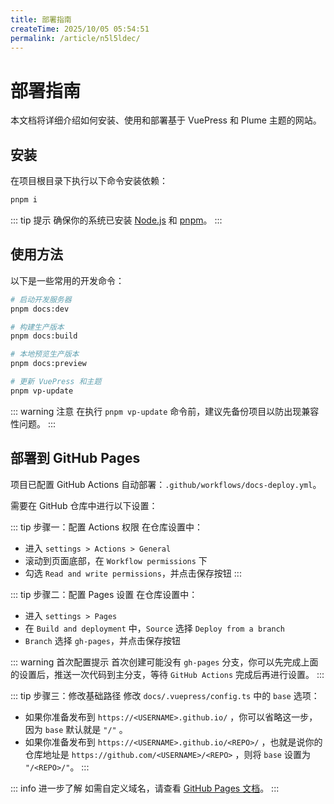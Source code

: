 ```yaml
---
title: 部署指南
createTime: 2025/10/05 05:54:51
permalink: /article/n5l5ldec/
---
```


# 部署指南

本文档将详细介绍如何安装、使用和部署基于 VuePress 和 Plume 主题的网站。

## 安装

在项目根目录下执行以下命令安装依赖：

```sh
pnpm i
```

::: tip 提示
确保你的系统已安装 [Node.js](https://nodejs.org/) 和 [pnpm](https://pnpm.io/)。
:::

## 使用方法

以下是一些常用的开发命令：

```sh
# 启动开发服务器
pnpm docs:dev

# 构建生产版本
pnpm docs:build

# 本地预览生产版本
pnpm docs:preview

# 更新 VuePress 和主题
pnpm vp-update
```

::: warning 注意
在执行 `pnpm vp-update` 命令前，建议先备份项目以防出现兼容性问题。
:::

## 部署到 GitHub Pages

项目已配置 GitHub Actions 自动部署：`.github/workflows/docs-deploy.yml`。

需要在 GitHub 仓库中进行以下设置：

::: tip 步骤一：配置 Actions 权限
在仓库设置中：
- 进入 `settings > Actions > General`
- 滚动到页面底部，在 `Workflow permissions` 下
- 勾选 `Read and write permissions`，并点击保存按钮
:::

::: tip 步骤二：配置 Pages 设置
在仓库设置中：
- 进入 `settings > Pages`
- 在 `Build and deployment` 中，`Source` 选择 `Deploy from a branch`
- `Branch` 选择 `gh-pages`，并点击保存按钮

::: warning 首次配置提示
首次创建可能没有 `gh-pages` 分支，你可以先完成上面的设置后，推送一次代码到主分支，等待 `GitHub Actions` 完成后再进行设置。
:::

::: tip 步骤三：修改基础路径
修改 `docs/.vuepress/config.ts` 中的 `base` 选项：
- 如果你准备发布到 `https://<USERNAME>.github.io/` ，你可以省略这一步，因为 `base` 默认就是 `"/"` 。
- 如果你准备发布到 `https://<USERNAME>.github.io/<REPO>/` ，也就是说你的仓库地址是 `https://github.com/<USERNAME>/<REPO>` ，则将 `base` 设置为 `"/<REPO>/"`。
:::

::: info 进一步了解
如需自定义域名，请查看 [GitHub Pages 文档](https://docs.github.com/zh/pages/configuring-a-custom-domain-for-your-github-pages-site/about-custom-domains-and-github-pages)。
:::
